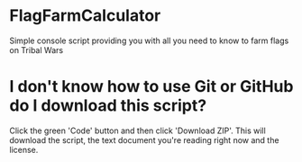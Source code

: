 # FlagFarmCalculator
Simple console script providing you with all you need to know to farm flags on Tribal Wars

# I don't know how to use Git or GitHub do I download this script?
Click the green 'Code' button and then click 'Download ZIP'. This will download the script, the text document you're reading right now and the license.
